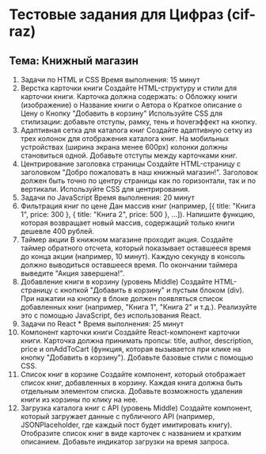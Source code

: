 # Тестовые задания для Цифраз (cif-raz)

## Тема: Книжный магазин

1. Задачи по HTML и CSS
   Время выполнения: 15 минут
1. Верстка карточки книги
   Создайте HTML-структуру и стили для карточки книги. Карточка должна
   содержать:
   o Обложку книги (изображение)
   o Название книги
   o Автора
   o Краткое описание
   o Цену
   o Кнопку "Добавить в корзину"
   Используйте CSS для стилизации: добавьте отступы, рамку, тень и hoverэффект на кнопку.
1. Адаптивная сетка для каталога книг
   Создайте адаптивную сетку из трех колонок для отображения каталога книг. На
   мобильных устройствах (ширина экрана менее 600px) колонки должны
   становиться одной. Добавьте отступы между карточками книг.
1. Центрирование заголовка страницы
   Создайте HTML-страницу с заголовком "Добро пожаловать в наш книжный
   магазин!". Заголовок должен быть точно по центру страницы как по
   горизонтали, так и по вертикали. Используйте CSS для центрирования.
1. Задачи по JavaScript
   Время выполнения: 20 минут
1. Фильтрация книг по цене
   Дан массив книг (например, [{ title: "Книга 1", price: 300 }, { title: "Книга 2", price:
   500 }, ...]). Напишите функцию, которая возвращает новый массив,
   содержащий только книги дешевле 400 рублей.
1. Таймер акции
   В книжном магазине проходит акция. Создайте таймер обратного отсчета,
   который показывает оставшееся время до конца акции (например, 10 минут).
   Каждую секунду в консоль должно выводиться оставшееся время. По
   окончании таймера выведите "Акция завершена!".
1. Добавление книги в корзину (уровень Middle)
   Создайте HTML-страницу с кнопкой "Добавить в корзину" и пустым блоком
   (div). При нажатии на кнопку в блоке должен появляться список добавленных
   книг (например, "Книга 1", "Книга 2" и т.д.). Реализуйте это с помощью
   JavaScript, без использования React.
1. Задачи по React \*
   Время выполнения: 25 минут
1. Компонент карточки книги
   Создайте React-компонент карточки книги. Карточка должна принимать
   пропсы: title, author, description, price и onAddToCart (функция, которая
   вызывается при клике на кнопку "Добавить в корзину"). Добавьте базовые
   стили с помощью CSS.
1. Список книг в корзине
   Создайте компонент, который отображает список книг, добавленных в корзину.
   Каждая книга должна быть отдельным элементом списка. Добавьте
   возможность удаления книги из корзины по клику на нее.
1. Загрузка каталога книг с API (уровень Middle)
   Создайте компонент, который загружает данные с публичного API
   (например, JSONPlaceholder, где каждый пост будет имитировать книгу).
   Отобразите список книг в виде карточек с названием и кратким описанием.
   Добавьте индикатор загрузки на время запроса.

